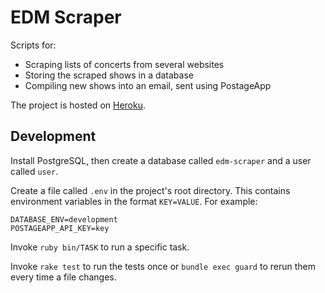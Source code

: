 # EDM Scraper

Scripts for:
- Scraping lists of concerts from several websites
- Storing the scraped shows in a database
- Compiling new shows into an email, sent using PostageApp

The project is hosted on [Heroku](https://dashboard.heroku.com/apps/edm-scraper).

## Development

Install PostgreSQL, then create a database called `edm-scraper` and a user called `user`.

Create a file called `.env` in the project's root directory. This contains environment variables in the format `KEY=VALUE`. For example:

```
DATABASE_ENV=development
POSTAGEAPP_API_KEY=key
```

Invoke `ruby bin/TASK` to run a specific task.

Invoke `rake test` to run the tests once or `bundle exec guard` to rerun them every time a file changes.
